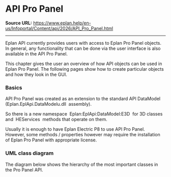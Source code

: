 # API Pro Panel

**Source URL:** https://www.eplan.help/en-us/Infoportal/Content/api/2026/API_Pro_Panel.html

---

Eplan API currently provides users with access to Eplan Pro Panel objects. In general, any functionality that can be done via the user interface is also available in the API Pro Panel.

This chapter gives the user an overview of how API objects can be used in Eplan Pro Panel. The following pages show how to create particular objects and how they look in the GUI.

### Basics

API Pro Panel was created as an extension to the standard API DataModel (Eplan.EplApi.DataModelu.dll  assembly).

So there is a new namespace  Eplan:EplApi:DataModel:E3D  for 3D classes and  HEServices  methods that operate on them.

Usually it is enough to have Eplan Electric P8 to use API Pro Panel. However, some methods / properties however may require the installation of Eplan Pro Panel with appropriate license.

### UML class diagram

The diagram below shows the hierarchy of the most important classes in the Pro Panel API.

![]()
